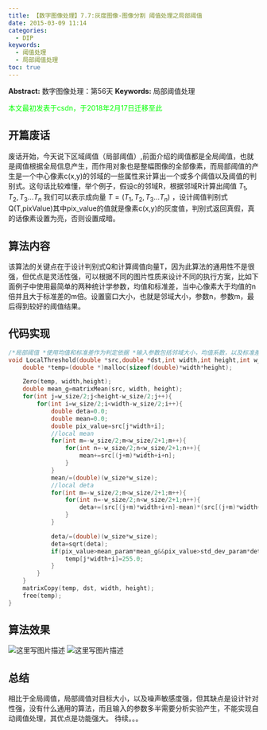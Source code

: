```yaml
---
title: 【数字图像处理】7.7:灰度图像-图像分割 阈值处理之局部阈值
date: 2015-03-09 11:14
categories:
  - DIP
keywords:
  - 阈值处理
  - 局部阈值处理
toc: true
---
```

**Abstract:** 数字图像处理：第56天
**Keywords:** 局部阈值处理
<!--more-->
<font color="00FF00">本文最初发表于csdn，于2018年2月17日迁移至此</font>

## 开篇废话

废话开始，今天说下区域阈值（局部阈值）,前面介绍的阈值都是全局阈值，也就是阈值根据全局信息产生，而作用对象也是整幅图像的全部像素，而局部阈值的产生是一个中心像素c(x,y)的邻域的一些属性来计算出一个或多个阈值以及阈值的判别式。这句话比较难懂，举个例子，假设c的邻域R，根据邻域R计算出阈值 $T_1,T_2,T_3\dots T_n$ 我们可以表示成向量 $T=(T_1,T_2,T_3\dots T_n)$ ，设计阈值判别式Q(T,pixValue)其中pix_value的值就是像素c(x,y)的灰度值，判别式返回真假，真的话像素设置为亮，否则设置成暗。

## 算法内容

该算法的关键点在于设计判别式Q和计算阈值向量T，因为此算法的通用性不是很强，但优点是灵活性强，可以根据不同的图片性质来设计不同的执行方案，比如下面例子中使用最简单的两种统计学参数，均值和标准差，当中心像素大于均值的n倍并且大于标准差的m倍。设置窗口大小，也就是邻域大小，参数n，参数m，最后得到较好的阈值结果。

## 代码实现
```c++
/*局部阈值 *使用均值和标准差作为判定依据 *输入参数包括邻域大小，均值系数，以及标准差系数 * * */
void LocalThreshold(double *src,double *dst,int width,int height,int w_size,double mean_param,double std_dev_param){
    double *temp=(double *)malloc(sizeof(double)*width*height);

    Zero(temp, width,height);
    double mean_g=matrixMean(src, width, height);
    for(int j=w_size/2;j<height-w_size/2;j++){
        for(int i=w_size/2;i<width-w_size/2;i++){
            double deta=0.0;
            double mean=0.0;
            double pix_value=src[j*width+i];
            //local mean
            for(int m=-w_size/2;m<w_size/2+1;m++){
                for(int n=-w_size/2;n<w_size/2+1;n++){
                    mean+=src[(j+m)*width+i+n];
                }
            }
            mean/=(double)(w_size*w_size);
            //local deta
            for(int m=-w_size/2;m<w_size/2+1;m++){
                for(int n=-w_size/2;n<w_size/2+1;n++){
                    deta+=(src[(j+m)*width+i+n]-mean)*(src[(j+m)*width+i+n]-mean);
                }
            }

            deta/=(double)(w_size*w_size);
            deta=sqrt(deta);
            if(pix_value>mean_param*mean_g&&pix_value>std_dev_param*deta){
                temp[j*width+i]=255.0;
            }
        }
    }
    matrixCopy(temp, dst, width, height);
    free(temp);
}
```
## 算法效果

![这里写图片描述][20150309111042924]
![这里写图片描述][20150309111024174]

## 总结

相比于全局阈值，局部阈值对目标大小，以及噪声敏感度强，但其缺点是设计针对性强，没有什么通用的算法，而且输入的参数多半需要分析实验产生，不能实现自动阈值处理，其优点是功能强大。
待续。。。



[20150309111042924]: https://tony4ai-1251394096.cos.ap-hongkong.myqcloud.com/blog_images/DIP-7-7-灰度图像-图像分割-阈值处理之局部阈值/20150309111042924.jpeg
[20150309111024174]: https://tony4ai-1251394096.cos.ap-hongkong.myqcloud.com/blog_images/DIP-7-7-灰度图像-图像分割-阈值处理之局部阈值/20150309111024174.jpeg
